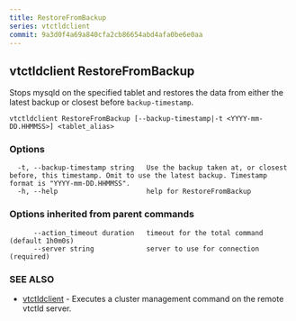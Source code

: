 ```yaml
---
title: RestoreFromBackup
series: vtctldclient
commit: 9a3d0f4a69a840cfa2cb86654abd4afa0be6e0aa
---
```

## vtctldclient RestoreFromBackup

Stops mysqld on the specified tablet and restores the data from either the latest backup or closest before `backup-timestamp`.

```
vtctldclient RestoreFromBackup [--backup-timestamp|-t <YYYY-mm-DD.HHMMSS>] <tablet_alias>
```

### Options

```
  -t, --backup-timestamp string   Use the backup taken at, or closest before, this timestamp. Omit to use the latest backup. Timestamp format is "YYYY-mm-DD.HHMMSS".
  -h, --help                      help for RestoreFromBackup
```

### Options inherited from parent commands

```
      --action_timeout duration   timeout for the total command (default 1h0m0s)
      --server string             server to use for connection (required)
```

### SEE ALSO

* [vtctldclient](../)	 - Executes a cluster management command on the remote vtctld server.

